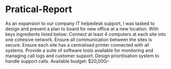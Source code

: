 # Pratical-Report

As an expansion to our company IT helpedesk support, I was tasked to design and present a plan to board for new office at a new location. 
With keys ingredients listed below:
Connect at least 4 computers at each site into one cohesive network.
Ensure all communication between the sites is secure.
Ensure each site has a centralised printer connected with all systems.
Provide a suite of software tools available for monitoring and managing call logs and customer support.
Design prioritisation system to handle support calls.
Available budget: $20,000/-

